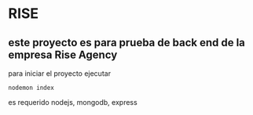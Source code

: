 # RISE
## este proyecto es para prueba de back end de la empresa Rise Agency

 para iniciar el proyecto ejecutar

```nodemon index```

 es requerido nodejs, mongodb, express
